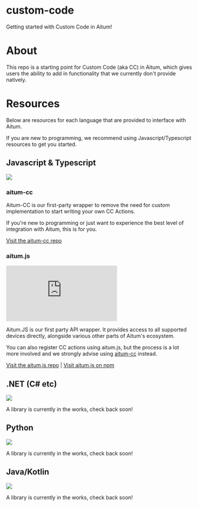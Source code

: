 # custom-code

Getting started with Custom Code in Aitum!

# About

This repo is a starting point for Custom Code (aka CC) in Aitum, which gives users the ability to add in functionality that we currently don't provide natively.

# Resources

Below are resources for each language that are provided to interface with Aitum.

If you are new to programming, we recommend using Javascript/Typescript resources to get you started.

## Javascript & Typescript

![](https://skillicons.dev/icons?i=js,ts)

### aitum-cc
Aitum-CC is our first-party wrapper to remove the need for custom implementation to start writing your own CC Actions.

If you're new to programming or just want to experience the best level of integration with Aitum, this is for you.

[Visit the aitum-cc repo](https://github.com/aitum/aitum-cc)


### aitum.js
 [![](https://img.shields.io/npm/v/aitum.js?style=flat-square)](https://www.npmjs.com/package/aitum.js)

Aitum.JS is our first party API wrapper. It provides access to all supported devices directly, alongside various other parts of Aitum's ecosystem.

You can also register CC actions using aitum.js, but the process is a lot more involved and we strongly advise using [aitum-cc](https://github.com/aitum/aitum-cc) instead.

[Visit the aitum.js repo](https://github.com/aitum/aitum.js) | [Visit aitum.js on npm](https://www.npmjs.com/package/aitum.js)

## .NET (C# etc)

![](https://skillicons.dev/icons?i=c,cs,cpp,dotnet)

A library is currently in the works, check back soon!

## Python

![](https://skillicons.dev/icons?i=py)

A library is currently in the works, check back soon!

## Java/Kotlin

![](https://skillicons.dev/icons?i=java,kotlin)

A library is currently in the works, check back soon!
